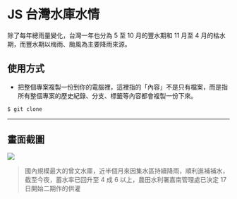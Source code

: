 # JS 台灣水庫水情

除了每年總雨量變化，台灣一年也分為 5 至 10 月的豐水期和 11 月至 4 月的枯水期，而豐水期以梅雨、颱風為主要降雨來源。

## 使用方式
- 把整個專案複製一份到你的電腦裡，這裡指的「內容」不是只有檔案，而是指所有整個專案的歷史紀錄、分支、標籤等內容都會複製一份下來。
```sh
$ git clone
```

----

## 畫面截圖
![](https://i.imgur.com/RtQLKkI.png)
> 國內規模最大的曾文水庫，近半個月來因集水區持續降雨，順利進補補水，截至今夜，蓄水率已回升至 4 成 6 以上，農田水利署嘉南管理處已決定 17 日開始二期作的供灌

